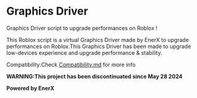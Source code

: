 # Graphics Driver
Graphics Driver script to upgrade performances on Roblox !

This Roblox script is a virtual
Graphics Driver made by EnerX to upgrade performances
on Roblox.This Graphics Driver has been made
to upgrade low-devices experience and upgrade
performance & stability.

Compatibility:Check [Compatibility.md](https://github.com/EnerX-Inc/Graphics-Driver/blob/main/COMPATIBILITY.md) for more info

**WARNING:This project has been discontinuated since May 28 2024**

**Powered by EnerX**

